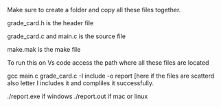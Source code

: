 Make sure to create a folder and copy all these files together.



grade_card.h is the header file



grade_card.c and main.c is the source file



make.mak is the make file



To run this on Vs code access the path where all these files are located 



gcc main.c grade_card.c -I include -o report [here if the files are scatterd also letter I includes it and compliles it successfully.




./report.exe if windows ./report.out if mac or linux

